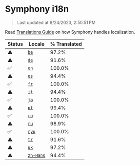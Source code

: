 # Symphony i18n

> Last updated at 8/24/2023, 2:50:51 PM

Read [Translations Guide](https://github.com/zyrouge/symphony/wiki/Translations-Guide) on how Symphony handles localization.

| Status | Locale | % Translated |
| --- | --- | --- |
| ⚠️ | [`be`](https://github.com/zyrouge/symphony/blob/main/i18n/be.toml) | 97.2% |
| ⚠️ | [`de`](https://github.com/zyrouge/symphony/blob/main/i18n/de.toml) | 91.6% |
| ✅ | [`en`](https://github.com/zyrouge/symphony/blob/main/i18n/en.toml) | 100.0% |
| ⚠️ | [`es`](https://github.com/zyrouge/symphony/blob/main/i18n/es.toml) | 94.4% |
| ✅ | [`fr`](https://github.com/zyrouge/symphony/blob/main/i18n/fr.toml) | 100.0% |
| ⚠️ | [`it`](https://github.com/zyrouge/symphony/blob/main/i18n/it.toml) | 94.4% |
| ✅ | [`ja`](https://github.com/zyrouge/symphony/blob/main/i18n/ja.toml) | 100.0% |
| ⚠️ | [`pt`](https://github.com/zyrouge/symphony/blob/main/i18n/pt.toml) | 99.4% |
| ✅ | [`ro`](https://github.com/zyrouge/symphony/blob/main/i18n/ro.toml) | 100.0% |
| ⚠️ | [`ru`](https://github.com/zyrouge/symphony/blob/main/i18n/ru.toml) | 98.9% |
| ✅ | [`ryu`](https://github.com/zyrouge/symphony/blob/main/i18n/ryu.toml) | 100.0% |
| ⚠️ | [`tr`](https://github.com/zyrouge/symphony/blob/main/i18n/tr.toml) | 91.6% |
| ⚠️ | [`uk`](https://github.com/zyrouge/symphony/blob/main/i18n/uk.toml) | 97.2% |
| ⚠️ | [`zh-Hans`](https://github.com/zyrouge/symphony/blob/main/i18n/zh-Hans.toml) | 94.4% |